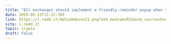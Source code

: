 ```yaml
---
title: "All exchanges should implement a friendly-reminder popup when they click anything with the word 'bitcoin'. This will avoid confusion for newcomers."
date: 2019-05-13T11:22:39Z
link: https://i.redd.it/9p5iebdwcwx21.png?utm_medium=RSS&utm_source=hune
site: i.redd.it
topic: crypto
draft: false
---
```

